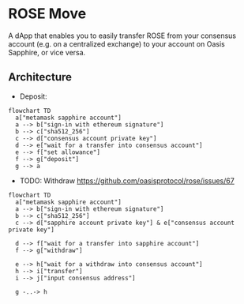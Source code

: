 # ROSE Move

A dApp that enables you to easily transfer ROSE from your consensus account
(e.g. on a centralized exchange) to your account on Oasis Sapphire, or vice
versa.

## Architecture

- Deposit:

```mermaid
flowchart TD
  a["metamask sapphire account"]
  a --> b["sign-in with ethereum signature"]
  b --> c["sha512_256"]
  c --> d["consensus account private key"]
  d --> e["wait for a transfer into consensus account"]
  e --> f["set allowance"]
  f --> g["deposit"]
  g --> a
```

- TODO: Withdraw https://github.com/oasisprotocol/rose/issues/67

```mermaid
flowchart TD
  a["metamask sapphire account"]
  a --> b["sign-in with ethereum signature"]
  b --> c["sha512_256"]
  c --> d["sapphire account private key"] & e["consensus account private key"]

  d --> f["wait for a transfer into sapphire account"]
  f --> g["withdraw"]

  e --> h["wait for a withdraw into consensus account"]
  h --> i["transfer"]
  i --> j["input consensus address"]

  g -..-> h
```
